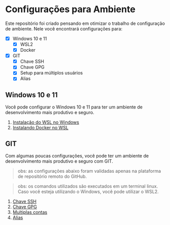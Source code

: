 # Configurações para Ambiente

Este repositório foi criado pensando em otimizar o trabalho de configuração de ambiente. Nele você encontrará configurações para:
- [x] Windows 10 e 11
  - [x] WSL2
  - [x] Docker
- [x] GIT
  - [x] Chave SSH
  - [x] Chave GPG
  - [x] Setup para múltiplos usuários
  - [x] Alias

## Windows 10 e 11

Você pode configurar o Windows 10 e 11 para ter um ambiente de desenvolvimento mais produtivo e seguro.

1. [Instalação do WSL no Windows](windows/wsl.md)
2. [Instalando Docker no WSL](windows/docker-wsl.md)

## GIT

Com algumas poucas configurações, você pode ter um ambiente de desenvolvimento mais produtivo e seguro com GIT. 

> obs: as configurações abaixo foram validadas apenas na plataforma de repositório remoto do GitHub.

> obs: os comandos utilizados são executados em um terminal linux. Caso você esteja utilizando o Windows, você pode utilizar o WSL2.

1. [Chave SSH](git/ssh-key.md)
2. [Chave GPG](git/gpg-key.md)
3. [Multiplas contas](git/multiple-accounts.md)
4. [Alias](git/alias.md)
